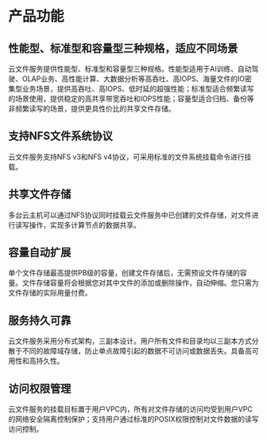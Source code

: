 # 产品功能

## 性能型、标准型和容量型三种规格，适应不同场景
云文件服务提供性能型、标准型和容量型三种规格。性能型适用于AI训练、自动驾驶、OLAP业务、高性能计算、大数据分析等高吞吐、高IOPS、海量文件的IO密集型业务场景，提供高吞吐、高IOPS、低时延的超强性能；标准型适合频繁读写的场景使用，提供稳定的高共享带宽吞吐和IOPS性能；容量型适合归档、备份等非频繁读写的场景，提供更具性价比的共享文件存储。

## 支持NFS文件系统协议

云文件服务支持NFS v3和NFS v4协议，可采用标准的文件系统挂载命令进行挂载。

## 共享文件存储

多台云主机可以通过NFS协议同时挂载云文件服务中已创建的文件存储，对文件进行读写操作，实现多计算节点的数据共享。

## 容量自动扩展

单个文件存储最高提供PB级的容量，创建文件存储后，无需预设文件存储的容量。文件存储容量将会根据您对其中文件的添加或删除操作，自动伸缩。您只需为文件存储的实际用量付费。

## 服务持久可靠

云文件服务采用分布式架构，三副本设计。用户所有文件和目录均以三副本方式分散于不同的故障域存储，防止单点故障引起的数据不可访问或数据丢失。具备高可用性和高持久性。

## 访问权限管理

云文件服务的挂载目标置于用户VPC内，所有对文件存储的访问均受到用户VPC的网络安全隔离控制保护；支持用户通过标准的POSIX权限控制对文件数据的读写访问控制。

